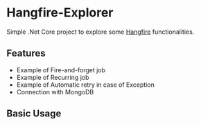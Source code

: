 # Hangfire-Explorer

Simple .Net Core project to explore some [Hangfire](https://www.hangfire.io/) functionalities.

## Features

* Example of Fire-and-forget job
* Example of Recurring job
* Example of Automatic retry in case of Exception
* Connection with MongoDB

## Basic Usage
